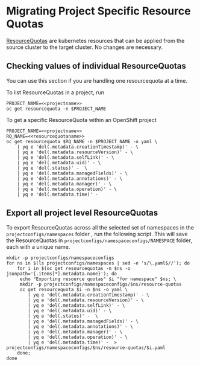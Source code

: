 # Migrating Project Specific Resource Quotas

[ResourceQuotas](https://kubernetes.io/docs/concepts/policy/resource-quotas/) are kubernetes resources that can be applied from the source cluster to the target cluster. No changes are necessary.

## Checking values of individual ResourceQuotas

You can use this section if you are handling one resourcequota at a time.

To list ResourceQuotas in a project, run 

```
PROJECT_NAME=<<projectname>>
oc get resourcequota -n $PROJECT_NAME
```

To get a specific ResourceQuota within an OpenShift project

```
PROJECT_NAME=<<projectname>>
RQ_NAME=<<resourcequotaname>>
oc get resourcequota $RQ_NAME -n $PROJECT_NAME -o yaml \
    | yq e 'del(.metadata.creationTimestamp)' - \
    | yq e 'del(.metadata.resourceVersion)' - \
    | yq e 'del(.metadata.selfLink)' - \
    | yq e 'del(.metadata.uid)' - \
    | yq e 'del(.status)' -  \
    | yq e 'del(.metadata.managedFields)' - \
    | yq e 'del(.metadata.annotations)' - \
    | yq e 'del(.metadata.manager)' - \
    | yq e 'del(.metadata.operation)' - \
    | yq e 'del(.metadata.time)' - 

```

## Export all project level ResourceQuotas

To export ResourceQuotas across all the selected set of namespaces in the `projectconfigs/namespaces` folder , run the following script. This will save the ResourceQuotas in `projectconfigs/namespaceconfigs/NAMESPACE` folder, each with a unique name.

```
mkdir -p projectconfigs/namespaceconfigs
for ns in $(ls projectconfigs/namespaces | sed -e 's/\.yaml$//'); do 
    for i in $(oc get resourcequotas -n $ns -o jsonpath='{.items[*].metadata.name}'); do
     echo "Exporting resource quotas" $i "for namespace" $ns; \
     mkdir -p projectconfigs/namespaceconfigs/$ns/resource-quotas 
     oc get resourcequota $i -n $ns -o yaml \
        | yq e 'del(.metadata.creationTimestamp)' - \
        | yq e 'del(.metadata.resourceVersion)' - \
        | yq e 'del(.metadata.selfLink)' - \
        | yq e 'del(.metadata.uid)' - \
        | yq e 'del(.status)' -  \
        | yq e 'del(.metadata.managedFields)' - \
        | yq e 'del(.metadata.annotations)' - \
        | yq e 'del(.metadata.manager)' - \
        | yq e 'del(.metadata.operation)' - \
        | yq e 'del(.metadata.time)' -  > projectconfigs/namespaceconfigs/$ns/resource-quotas/$i.yaml      
    done; 
done
```


